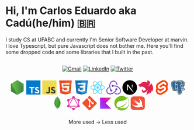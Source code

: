 # Hi, I'm Carlos Eduardo aka Cadú(he/him) 🇧🇷

I study CS at UFABC and currently I'm Senior Software Developer at marvin. I love Typescript, but pure Javascript does not bother me. Here you'll find some dropped code and some libraries that I built in the past.

##

<div align="center">
  <a href="mailto:ceo.paludetto@gmail.com"><img src="https://img.shields.io/badge/-Gmail-%23EA4335?style=for-the-badge&logo=gmail&logoColor=white" alt="Gmail"></a>
  <a href="https://www.linkedin.com/in/ceopaludetto" target="_blank"><img src="https://img.shields.io/badge/-LinkedIn-%230077B5?style=for-the-badge&logo=linkedin&logoColor=white" alt="LinkedIn"/></a>
  <a href="https://twitter.com/ceopaludetto" target="_blank"><img src="https://img.shields.io/badge/-Twitter-%231DA1F2?style=for-the-badge&logo=twitter&logoColor=white" alt="Twitter"/></a>
</div>

###

<div align="center">
  <img height="40" src="https://raw.githubusercontent.com/devicons/devicon/master/icons/nodejs/nodejs-original.svg" alt="NodeJS" title="Node.JS" />
  <img height="40" src="https://raw.githubusercontent.com/devicons/devicon/master/icons/typescript/typescript-original.svg" alt="TypeScript" title="Typescript" />
  <img height="40" src="https://raw.githubusercontent.com/devicons/devicon/master/icons/javascript/javascript-original.svg" alt="JavaScript" title="JavaScript" />
  <img height="40" src="https://raw.githubusercontent.com/devicons/devicon/master/icons/html5/html5-original.svg" alt="HTML" title="HTML" />
  <img height="40" src="https://raw.githubusercontent.com/devicons/devicon/master/icons/css3/css3-original.svg" alt="CSS" title="CSS" />
  <img height="40" src="https://raw.githubusercontent.com/devicons/devicon/master/icons/react/react-original.svg" alt="React.JS" title="React.JS" />
  <img height="40" src="https://raw.githubusercontent.com/devicons/devicon/master/icons/redux/redux-original.svg" alt="Redux" title="Redux" />
  <img height="40" src="https://raw.githubusercontent.com/devicons/devicon/master/icons/nextjs/nextjs-original.svg" alt="NextJS" title="Next.JS" />
  <img height="40" src="https://raw.githubusercontent.com/devicons/devicon/master/icons/nestjs/nestjs-original.svg" alt="NestJS" title="NestJS" />
  <img height="40" src="https://raw.githubusercontent.com/devicons/devicon/master/icons/svelte/svelte-original.svg" alt="Svelte" title="Svelte" />
  <img height="40" src="https://raw.githubusercontent.com/devicons/devicon/master/icons/postgresql/postgresql-original.svg" alt="PostgreSQL" title="PostgreSQL" />
  <img height="40" src="https://raw.githubusercontent.com/devicons/devicon/master/icons/mongodb/mongodb-original.svg" alt="MongoDB" title="MongoDB" />
  <img height="40" src="https://raw.githubusercontent.com/devicons/devicon/master/icons/graphql/graphql-plain.svg" alt="GraphQL" title="GraphQL" />
  <img height="40" src="https://raw.githubusercontent.com/devicons/devicon/master/icons/git/git-plain.svg" alt="Git" title="Git" />
  <img height="40" src="https://raw.githubusercontent.com/devicons/devicon/master/icons/kotlin/kotlin-original.svg" alt="Kotlin" title="Kotlin" />
  <img height="40" src="https://raw.githubusercontent.com/devicons/devicon/master/icons/spring/spring-original.svg" alt="Spring" title="Spring" />
  <img height="40" src="https://raw.githubusercontent.com/devicons/devicon/master/icons/swift/swift-original.svg" alt="Swift" title="Swift" />
</div>

####

<div align="center">
  More used -> Less used
</div>
